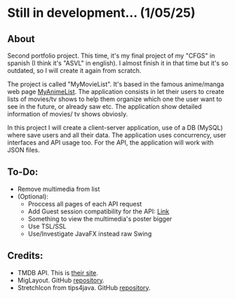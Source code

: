 <h1>Still in development... (1/05/25)</h1>
<h2>About</h2>
Second portfolio project. This time, it's my final project of my "CFGS" in spanish (I think it's "ASVL" in english). I almost finish it in that time but it's so outdated, so I will create it again from scratch.

The project is called "MyMovieList". It's based in the famous anime/manga web page [MyAnimeList](https://myanimelist.net). The application consists in let their users to
create lists of movies/tv shows to help them organize which one the user want to see in the future, or already saw etc. The application show detailed information of movies/
tv shows obviosly.

In this project I will create a client-server application, use of a DB (MySQL) where save users and all their data. The application uses concurrency, user interfaces and API usage too. For the API, the application will work with JSON files.

<h2>To-Do:</h2>

- Remove multimedia from list
- (Optional):
  - Proccess all pages of each API request
  - Add Guest session compatibility for the API: [Link](https://developer.themoviedb.org/docs/authentication-guest-sessions)
  - Something to view the multimedia's poster bigger
  - Use TSL/SSL
  - Use/Investigate JavaFX instead raw Swing


<h2>Credits:</h2>

- TMDB API. This is [their site](https://themoviedb.org).
- MigLayout. GitHub [repository](https://github.com/mikaelgrev/miglayout).
- StretchIcon from tips4java. GitHub [repository](https://github.com/tips4java/tips4java/blob/main/source/StretchIcon.java).
